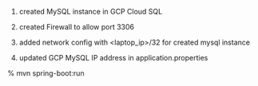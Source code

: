 1. created MySQL instance in GCP Cloud SQL

2. created Firewall to allow port 3306

3. added network config with <laptop_ip>/32 for created mysql instance

4. updated GCP MySQL IP address in application.properties

% mvn spring-boot:run